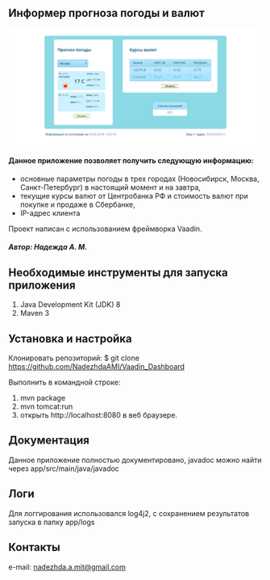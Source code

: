 ## Информер прогноза погоды и валют

![Интерфейс приложения](https://github.com/NadezhdaAMI/LeetCode/blob/master/Content/ui2.png)

####     Данное приложение позволяет получить следующую информацию: 
* основные параметры погоды в трех городах (Новосибирск, Москва, Санкт-Петербург) в настоящий момент и на завтра, 
* текущие курсы валют от Центробанка РФ и стоимость валют при покупке и продаже в Сбербанке,
* IP-адрес клиента

Проект написан с использованием фреймворка Vaadin.

#####     Автор: Надежда A. М.


Необходимые инструменты для запуска приложения
----------------------------------------------

1. Java Development Kit (JDK) 8
2. Maven 3


Установка и настройка
---------------------

Клонировать репозиторий: 
$ git clone https://github.com/NadezhdaAMI/Vaadin_Dashboard

Выполнить в командной строке:

1. mvn package 
2. mvn tomcat:run
3. открыть http://localhost:8080 в веб браузере.


Документация
------------

Данное приложение полностью документировано, javadoc можно найти через
app/src/main/java/javadoc


Логи
----

Для логгирования использовался log4j2,
c сохранением результатов запуска в папку
app/logs


Контакты
--------

e-mail: nadezhda.a.mit@gmail.com

